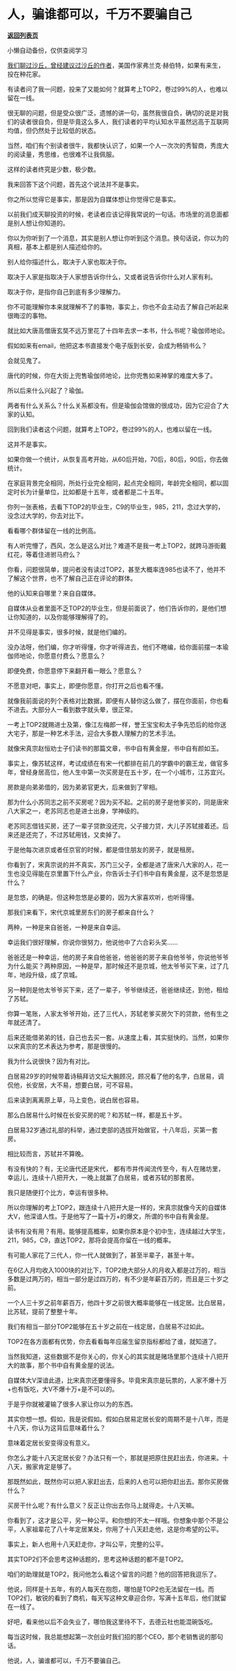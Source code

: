 # 人，骗谁都可以，千万不要骗自己

[**返回列表页**](/gzh/记忆承载)

小懒自动备份，仅供查阅学习

[我们聊过沙丘，曾经建议过沙丘的作者](http://mp.weixin.qq.com/s?__biz=MzU0MjYwNDU2Mw==&mid=2247502049&idx=1&sn=dbc4afccc4cce1b7fc28b2000729c102&chksm=fb1aa49dcc6d2d8b94df104fe50cf23c9c5bfa7c76564255288b1bd647d3a40498b7cc835359&scene=21#wechat_redirect)，美国作家弗兰克·赫伯特，如果有来生，投在种花家。

  

有读者问了我一问题，投来了又能如何？就算考上TOP2，卷过99%的人，也难以留在一线。  

  

很无聊的问题，但是受众很广泛，遗憾的讲一句，虽然我很自负，确切的说是对我们的读者很自负，但是毕竟这么多人，我们读者的平均认知水平虽然远高于互联网均值，但仍然处于比较低的状态。  

  

当然，咱们有个别读者很牛，我都快认识了，如果一个人一次次的秀智商，秀庞大的阅读量，秀思维，也很难不让我佩服。  

  

这样的读者终究是少数，极少数。  

  

我来回答下这个问题，首先这个说法并不是事实。  

  

你之所以觉得它是事实，那是因为自媒体想让你觉得它是事实。  

  

以前我们成天聊投资的时候，老读者应该记得我常说的一句话。市场里的消息面都是别人想让你知道的。

  

你以为你听到了一个消息，其实是别人想让你听到这个消息。换句话说，你以为的真相，基本上都是别人描述给你的。

  

别人给你描述什么，取决于人家也取决于你。  

  

取决于人家是指取决于人家想告诉你什么，又或者说告诉你什么对人家有利。

  

取决于你，是指你自己到底有多少理解力。  

  

你不可能理解你本来就理解不了的事物，事实上，你也不会主动去了解自己听起来很晦涩的事物。

  

就比如大唐高僧唐玄奘不远万里花了十四年去求一本书，什么书呢？瑜伽师地论。

  

假如如来有email，他把这本书直接发个电子版到长安，会成为畅销书么？  

  

会就见鬼了。

  

唐代的时候，你在大街上兜售瑜伽师地论，比你兜售如来神掌的难度大多了。

  

所以后来什么兴起了？瑜伽。

  

两者有什么关系么？什么关系都没有。但是瑜伽会馆做的很成功，因为它迎合了大家的认知。

  

回到我们读者这个问题，就算考上TOP2，卷过99%的人，也难以留在一线。

  

这并不是事实。

  

如果你做一个统计，从恢复高考开始，从60后开始，70后，80后，90后，你去做统计。

  

在家庭背景完全相同，所处行业完全相同，起点完全相同，年龄完全相同，都以固定时长为计量单位，比如都是十五年，或者都是二十五年。

  

你列一张表格，去看下TOP2的毕业生，C9的毕业生，985，211，念过大学的，没念过大学的，你去对比下。

  

看看哪个群体留在一线的比例高。

  

有人听完懵了，西风，怎么是这么对比？难道不是我一考上TOP2，就跨马游街戴红花，等着住进驸马府么？  

  

你看，问题很简单，提问者没有读过TOP2，甚至大概率连985也读不了，他并不了解这个世界，也不了解自己正在评论的群体。  

  

他的认知来自哪里？来自自媒体。  

  

自媒体从业者里面不乏TOP2的毕业生，但是前面说了，他们告诉你的，是他们想让你知道的，以及你能够理解得了的。

  

并不见得是事实，很多时候，就是他们编的。

  

没办法呀，他们编，你才听得懂，你才听得进去，他们不瞎编，给你面前摆一本瑜伽师地论，你愿意付费么？愿意么？  

  

即便免费，你愿意停下来翻开看一眼么？愿意么？

  

不愿意对吧，事实上，即便你愿意，你打开之后也看不懂。

  

就像我前面说的列个表格对比数据，即便有人替你这么做了，摆在你面前，你也看不进去。大部分人一看到数字就头晕，很正常。

  

一考上TOP2就赐进士及第，像江左梅郎一样，誉王宝宝和太子争先恐后的给你送大宅子，那是一种艺术手法，迎合大多数人理解力的艺术手法。  

  

就像宋真宗赵恒劝士子们读书的那篇文章，书中自有黄金屋，书中自有颜如玉。

  

事实上，像苏轼这样，考试成绩在有宋一代都排在前几的学霸中的霸王龙，做官多年，曾经身居高位，他人生中第一次买房是在五十岁，在一个小城市，江苏宜兴。

  

房款是向弟弟借的，因为弟弟官更大，后来做到了宰相。

  

那为什么小苏同志之前不买房呢？因为买不起。之前的房子是他爹买的，同是唐宋八大家之一，老苏同志也是进士出身，学神级的。

  

老苏同志借钱买房，还了一辈子贷款没还完，父子接力贷，大儿子苏轼接着还。后来还是还完了，不过苏轼用钱，又卖掉了。

  

于是他每次进京或者任京官的时候，都是借住朋友的房子，就是租房。

  

你看到了，宋真宗说的并不真实，苏门三父子，全都是进了唐宋八大家的人，花一生也没见得能在京里置下什么产业，你告诉士子们书中自有黄金屋，这不是忽悠是什么？  

  

是忽悠，的确是。但这种忽悠是必要的，因为大家喜欢听，也听得懂。

  

那我们来看下，宋代京城里房东们的房子都来自什么？

  

两种，一种是来自爸爸，一种是来自幸运。

  

幸运我们很好理解，你说你很努力，他说他中了六合彩头奖......  

  

爸爸还是一种幸运，他的房子来自他爸爸，他爸爸的房子来自他爷爷，你说他爷爷为什么能买？两种原因，一种是早，那时候还不是京城，他太爷爷买下来，过了几年，地段升级，成了京城。

  

另一种则是他太爷爷买下来，还了一辈子，爷爷继续还，爸爸继续还，到他，租给了苏轼。

  

你算一笔账，人家太爷爷开始，还了三代人，苏轼老爹买房欠下的贷款，他有生之年就还清了。  

  

后来还能借弟弟的钱，自己也去买一套。从速度上看，其实挺快的。当然，如果你以宋真宗的艺术表达为参考，那是很慢的。

  

我为什么说很快？因为有对比。  

  

白居易29岁的时候带着诗稿拜访文坛大腕顾况，顾况看了他的名字，白居易，调侃他，长安居，大不易，想要白居，可不容易。

  

后来读到离离原上草，马上变色，说白居也容易。  

  

那么白居易什么时候在长安买房的呢？和苏轼一样，都是五十岁。  

  

白居易32岁通过礼部的科举，通过吏部的选拔开始做官，十八年后，买第一套房。

  

相比较而言，苏轼并不算晚。  

  

有没有快的？有，无论唐代还是宋代， 都有市井传闻流传至今，有人在赌坊里，幸运儿，连续十八把开大，一晚上就赢了白居易，或者苏轼的那套房。  

  

我只是随便打个比方，幸运有很多种。  

  

所以你理解的考上TOP2，跟连续十八把开大是一样的，宋真宗就像今天的自媒体大V，他深谙人性。于是他写了一篇十万+的爆文，所谓的书中自有黄金屋。

  

读书有没有用？有用。能够提高概率，如果你原本是个初中生，连续越过大学生，211，985，C9，直达TOP2，那将会提高你留在一线的概率。  

  

有可能人家花了三代人，你一代人就做到了，甚至半辈子，甚至十年。  

  

在6亿人月均收入1000块的对比下，TOP2绝大部分人的月收入都是过万的，相当多数是过两万的，相当一部分是过四万的，有不少是年薪百万的，而且是三十岁之前。

  

一个人三十岁之前年薪百万，他四十岁之前很大概率能够在一线定居。比白居易，比苏轼，提前了整整十年。  

  

我们有相当一部分TOP2能够在五十岁之前在一线定居，白居易不过如此。  

  

TOP2在各方面都有优势，你去看看每年应届生留京指标都给了谁，就知道了。  

  

当然我知道，这些数据不是你关心的，你关心的其实就是赌场里那个连续十八把开大的故事，那个书中自有黄金屋的说法。  

  

自媒体大V深谙此道，比宋真宗还要懂得多。毕竟宋真宗是玩票的，人家不爆十万+也有饭吃，大V不爆十万+是不可以的。  

  

于是乎你就被灌输了很多人家让你以为的东西。  

  

其实你想一想。假如，我是说假如。假如白居易定居长安的周期不是十八年，而是十八天，你认为这背后意味着什么？  

  

意味着定居长安变得没有意义。

  

你怎么才能十八天定居长安？办法只有一个，那就是把原住民赶出去，你进来。十八天，搬家肯定是够了。

  

那既然如此，既然你可以把人家赶出去，后来的人也可以把你赶出去。那你买房做什么？

  

买房干什么呢？有什么意义？反正让你出去你马上就得走。十八天嘛。  

  

你看到了，这才是公平，另一种公平。和你想的不太一样哦。你想象中那个不是公平，人家祖辈花了八十年定居某处，你用了十八天赶走他，这是你希望的公平。

  

事实上，新人也用十八天赶走你，才叫公平，完整的公平。

  

其实TOP2们不会思考这种话题的，思考这种话题的都不是TOP2。  

  

咱们的助理就是TOP2，我问他怎么看这个留言的问题？他的回答把我逗乐了。

  

他说，同样是十五年，有的人每天在抱怨，哪怕是TOP2也无法留在一线。而TOP2们，敏锐的看到了商机，每天写这种文章迎合你，写满十五年后，他们就留在一线了。

  

好吧，看来他以后不会失业了，哪怕我这里待不下，去德云社也能混碗饭吃。

  

每当这时候，我总能想起第一次创业时我们招的那个CEO，那个老销售说的那句话。  

  

他说，人，骗谁都可以，千万不要骗自己。

